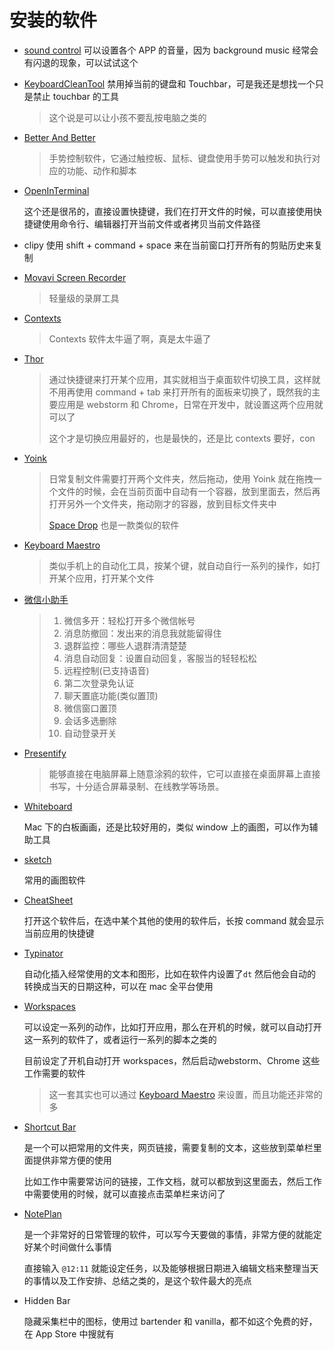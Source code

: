 # 安装的软件
- [sound control](https://www.macappbox.com/a/sound-control-2.html) 可以设置各个 APP 的音量，因为 background music 经常会有闪退的现象，可以试试这个

- [KeyboardCleanTool](https://www.macappbox.com/a/668.html) 禁用掉当前的键盘和 Touchbar，可是我还是想找一个只是禁止 touchbar 的工具

  > 这个说是可以让小孩不要乱按电脑之类的
  
- [Better And Better](https://www.macappbox.com/a/627.html)
  
    > 手势控制软件，它通过触控板、鼠标、键盘使用手势可以触发和执行对应的功能、动作和脚本
    
- [OpenInTerminal](https://www.macappbox.com/a/OpenInTerminal.html) 

    这个还是很吊的，直接设置快捷键，我们在打开文件的时候，可以直接使用快捷键使用命令行、编辑器打开当前文件或者拷贝当前文件路径  

- clipy 使用 shift + command + space 来在当前窗口打开所有的剪贴历史来复制

-  [Movavi Screen Recorder](https://www.macappbox.com/a/Movavi-Screen-Recorder.html)  
   
    > 轻量级的录屏工具
    
- [Contexts](https://www.macappbox.com/a/821.html)
  
    > Contexts 软件太牛逼了啊，真是太牛逼了
    
- [Thor](https://www.macappbox.com/a/609.html) 
  
    > 通过快捷键来打开某个应用，其实就相当于桌面软件切换工具，这样就不用再使用 command + tab 来打开所有的面板来切换了，既然我的主要应用是 webstorm 和 Chrome，日常在开发中，就设置这两个应用就可以了
    >
    > 这个才是切换应用最好的，也是最快的，还是比 contexts 要好，con
    
- [Yoink](https://www.macappbox.com/a/yoink.html) 
  
    > 日常复制文件需要打开两个文件夹，然后拖动，使用 Yoink 就在拖拽一个文件的时候，会在当前页面中自动有一个容器，放到里面去，然后再打开另外一个文件夹，拖动刚才的容器，放到目标文件夹中
    >
    > [Space Drop](https://xclient.info/s/space-drop.html) 也是一款类似的软件
    
- [Keyboard Maestro](https://www.macappbox.com/a/keyborad-maestro.html) 
  
   > 类似手机上的自动化工具，按某个键，就自动自行一系列的操作，如打开某个应用，打开某个文件    
   
- [微信小助手](https://www.macappbox.com/a/WeChat-Extension-for-mac.html)   
  
   > 1. 微信多开：轻松打开多个微信帐号
   > 2. 消息防撤回：发出来的消息我就能留得住
   > 3. 退群监控：哪些人退群清清楚楚
   > 4. 消息自动回复：设置自动回复，客服当的轻轻松松
   > 5. 远程控制(已支持语音)
   > 6. 第二次登录免认证
   > 7. 聊天置底功能(类似置顶)
   > 8. 微信窗口置顶
   > 9. 会话多选删除
   > 10. 自动登录开关
   
- [Presentify](https://www.macappbox.com/a/616.html)
  
    >能够直接在电脑屏幕上随意涂鸦的软件，它可以直接在桌面屏幕上直接书写，十分适合屏幕录制、在线教学等场景。

- [Whiteboard](https://www.macappbox.com/a/613.html)

  Mac 下的白板画画，还是比较好用的，类似 window 上的画图，可以作为辅助工具

- [sketch](https://www.macappbox.com/a/sketch.html)

  常用的画图软件

- [CheatSheet](https://www.macappbox.com/a/cheatsheet.html)

  打开这个软件后，在选中某个其他的使用的软件后，长按 command 就会显示当前应用的快捷键

- [Typinator](https://www.macappbox.com/a/typinator.html)

  自动化插入经常使用的文本和图形，比如在软件内设置了`dt` 然后他会自动的转换成当天的日期这种，可以在 mac 全平台使用
  
- [Workspaces](https://xclient.info/s/workspaces.html)

    可以设定一系列的动作，比如打开应用，那么在开机的时候，就可以自动打开这一系列的软件了，或者运行一系列的脚本之类的

    目前设定了开机自动打开 workspaces，然后启动webstorm、Chrome 这些工作需要的软件

    > 这一套其实也可以通过  [Keyboard Maestro](https://www.macappbox.com/a/keyborad-maestro.html)  来设置，而且功能还非常的多

- [Shortcut Bar](https://xclient.info/s/shortcut-bar.html#versions)

  是一个可以把常用的文件夹，网页链接，需要复制的文本，这些放到菜单栏里面提供非常方便的使用

  比如工作中需要常访问的链接，工作文档，就可以都放到这里面去，然后工作中需要使用的时候，就可以直接点击菜单栏来访问了

- [NotePlan](https://xclient.info/s/noteplan.html#versions) 

  是一个非常好的日常管理的软件，可以写今天要做的事情，非常方便的就能定好某个时间做什么事情

  直接输入 `@12:11` 就能设定任务，以及能够根据日期进入编辑文档来整理当天的事情以及工作安排、总结之类的，是这个软件最大的亮点
  
- Hidden Bar

    隐藏采集栏中的图标，使用过 bartender 和 vanilla，都不如这个免费的好，在 App Store 中搜就有 